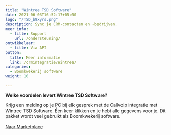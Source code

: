 ```yaml
---
title: "Wintree TSD Software"
date: 2021-06-03T16:52:17+05:00
logo: "/TSD_b9xyrs.png"
description: Sync je CRM-contacten en -bedrijven.
meer_info:
  - title: Support
    url: /ondersteuning/
ontwikkelaar:
  - title: Via API
button:
  title: Meer informatie
  link: /crmintegratie/Wintree/
categories:
  - Boomkwekerij software
weight: 10

---
```


**Welke voordelen levert Wintree TSD Software?**

Krijg een melding op je PC bij elk gesprek met de Callvoip integratie met Wintree TSD Software. Één keer klikken en je hebt alle gegevens voor je. Dit pakket wordt veel gebruikt als Boomkwekerij software.<br><br><a href="/marketplace" class="button">Naar Marketplace</a>
